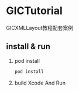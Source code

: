 # GICTutorial
GICXMLLayout教程配套案例



## install & run

1. pod install

   ```bash
   pod install
   ```

2. build Xcode And Run